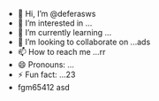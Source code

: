 - 👋 Hi, I’m @deferasws
- 👀 I’m interested in ...
- 🌱 I’m currently learning ...
- 💞️ I’m looking to collaborate on ...ads
- 📫 How to reach me ...rr
- 😄 Pronouns: ...
- ⚡ Fun fact: ...23
- fgm65412
asd
<!---5445sdf455
deferasws/deferasws is a ✨ special ✨ repository because its `README.md` (this file) appears on your GitHub profile.
You can click the Preview link to take a look at your changes.
--->
